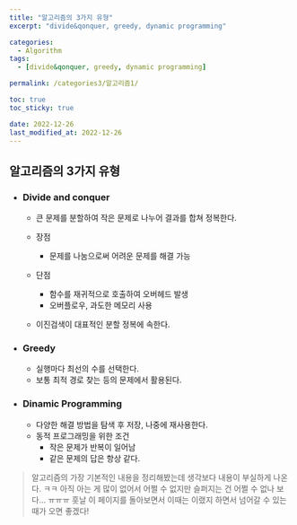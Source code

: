```yaml
---
title: "알고리즘의 3가지 유형"
excerpt: "divide&qonquer, greedy, dynamic programming"

categories:
  - Algorithm
tags:
  - [divide&qonquer, greedy, dynamic programming]

permalink: /categories3/알고리즘1/

toc: true
toc_sticky: true

date: 2022-12-26
last_modified_at: 2022-12-26
---
```


## 알고리즘의 3가지 유형

- ### Divide and conquer

  - 큰 문제를 분할하여 작은 문제로 나누어 결과를 합쳐 정복한다.

  - 장점
    - 문제를 나눔으로써 어려운 문제를 해결 가능
  - 단점

    - 함수를 재귀적으로 호출하여 오버헤드 발생
    - 오버플로우, 과도한 메모리 사용

  - 이진검색이 대표적인 분할 정복에 속한다.

- ### Greedy

  - 실행마다 최선의 수를 선택한다.
  - 보통 최적 경로 찾는 등의 문제에서 활용된다.

- ### Dinamic Programming
  - 다양한 해결 방법을 탐색 후 저장, 나중에 재사용한다.
  - 동적 프로그래밍을 위한 조건
    - 작은 문제가 반복이 일어남
    - 같은 문제의 답은 항상 같다.

> 알고리즘의 가장 기본적인 내용을 정리해봤는데 생각보다 내용이 부실하게 나온다. ㅋㅋ
> 아직 아는 게 많이 없어서 어쩔 수 없지만 슬퍼지는 건 어쩔 수 없나 보다... ㅠㅠㅠ
> 훗날 이 페이지를 돌아보면서 이때는 이랬지 하면서 넘어갈 수 있는 때가 오면 좋겠다!
